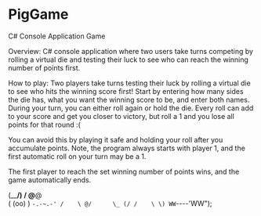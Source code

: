 # PigGame
C# Console Application Game

Overview: C# console application where two users take turns competing by rolling a virtual die and 
testing their luck to see who can reach the winning number of points first. 

How to play: Two players take turns testing their luck by rolling a virtual die 
to see who hits the winning score first! Start by entering how many sides the die has, 
what you want the winning score to be, and enter both names. During your turn, you can 
either roll again or hold the die. Every roll can add to your score and get you closer to victory, 
but roll a 1 and you lose all points for that round :(

You can avoid this by playing it safe and holding your roll after you accumulate points. 
Note, the program always starts with player 1, and the first automatic roll on your turn may be a 1.

The first player to reach the set winning number of points wins, and the game automatically ends.

   (\____/)
   / @__@ \
  (  (oo)  )
   `-.-~.-'
    /    \
  @/      \_
 (/ /    \ \)
  WW`----'WW");
